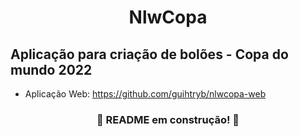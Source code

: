 <h1 align="center">NlwCopa</h1>

## Aplicação para criação de bolões - Copa do mundo 2022

- Aplicação Web: https://github.com/guihtryb/nlwcopa-web

<div align="center">

### 🚧 README em construção! 🚧

</div>
